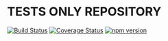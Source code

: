 # TESTS ONLY REPOSITORY
[![Build Status](https://travis-ci.org/ponury-kostek/tests.svg?branch=master)](https://travis-ci.org/ponury-kostek/tests)
[![Coverage Status](https://coveralls.io/repos/ponury-kostek/tests/badge.svg?branch=master&service=github)](https://coveralls.io/github/ponury-kostek/tests?branch=master)
[![npm version](https://badge.fury.io/js/%40ponury%2Ftests.svg)](https://badge.fury.io/js/%40ponury%2Ftests)
